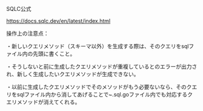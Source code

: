 SQLC公式

https://docs.sqlc.dev/en/latest/index.html

操作上の注意点：

・新しいクエリメソッド（スキーマ以外）を生成する際は、そのクエリをsqlファイル内の先頭に書くこと。

・そうしないと前に生成したクエリメソッドが重複しているとのエラーが出力され、新しく生成したいクエリメソッドが生成できない。

・以前に生成したクエリメソッドでそのメソッドがもう必要ないなら、そのクエリをsqlファイル内から消してあげることで~.sql.goファイル内でも対応するクエリメソッドが消えてくれる。
